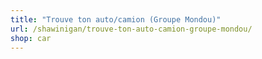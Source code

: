 ```yaml
---
title: "Trouve ton auto/camion (Groupe Mondou)"
url: /shawinigan/trouve-ton-auto-camion-groupe-mondou/
shop: car
---
```

